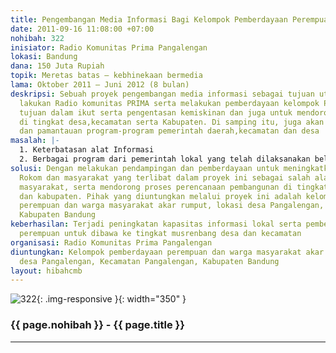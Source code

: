 ```yaml
---
title: Pengembangan Media Informasi Bagi Kelompok Pemberdayaan Perempuan
date: 2011-09-16 11:08:00 +07:00
nohibah: 322
inisiator: Radio Komunitas Prima Pangalengan
lokasi: Bandung
dana: 150 Juta Rupiah
topik: Meretas batas – kebhinekaan bermedia
lama: Oktober 2011 – Juni 2012 (8 bulan)
deskripsi: Sebuah proyek pengembangan media informasi sebagai tujuan utama yang di
  lakukan Radio komunitas PRIMA serta melakukan pemberdayaan kelompok Perempuan menjadi
  tujuan dalam ikut serta pengentasan kemiskinan dan juga untuk mendorong proses Perencanaan
  di tingkat desa,kecamatan serta Kabupaten. Di samping itu, juga akan dilakukan koordinasi
  dan pamantauan program-program pemerintah daerah,kecamatan dan desa
masalah: |-
  1. Keterbatasan alat Informasi
  2. Berbagai program dari pemerintah lokal yang telah dilaksanakan belum mampu/tidak signifisikan dalam pengembangan media informasi sebagai tujuan untuk pengentasan kemiskinan
solusi: Dengan melakukan pendampingan dan pemberdayaan untuk meningkatkan kapasitas
  Rokom dan masyarakat yang terlibat dalam proyek ini sebagai salah alat untuk mencerdaskan
  masyarakat, serta mendorong proses perencanaan pembangunan di tingkat desa, kecamatan,
  dan kabupaten. Pihak yang diuntungkan melalui proyek ini adalah kelompok pemberdayaan
  perempuan dan warga masyarakat akar rumput, lokasi desa Pangalengan, Kecamatan Pangalengan,
  Kabupaten Bandung
keberhasilan: Terjadi peningkatan kapasitas informasi lokal serta pemberdayaan kelompok
  perempuan untuk dibawa ke tingkat musrenbang desa dan kecamatan
organisasi: Radio Komunitas Prima Pangalengan
diuntungkan: Kelompok pemberdayaan perempuan dan warga masyarakat akar rumput, lokasi
  desa Pangalengan, Kecamatan Pangalengan, Kabupaten Bandung
layout: hibahcmb
---
```


![322](/static/img/hibahcmb/322.png){: .img-responsive }{: width="350" }

### {{ page.nohibah }} - {{ page.title }}

---

